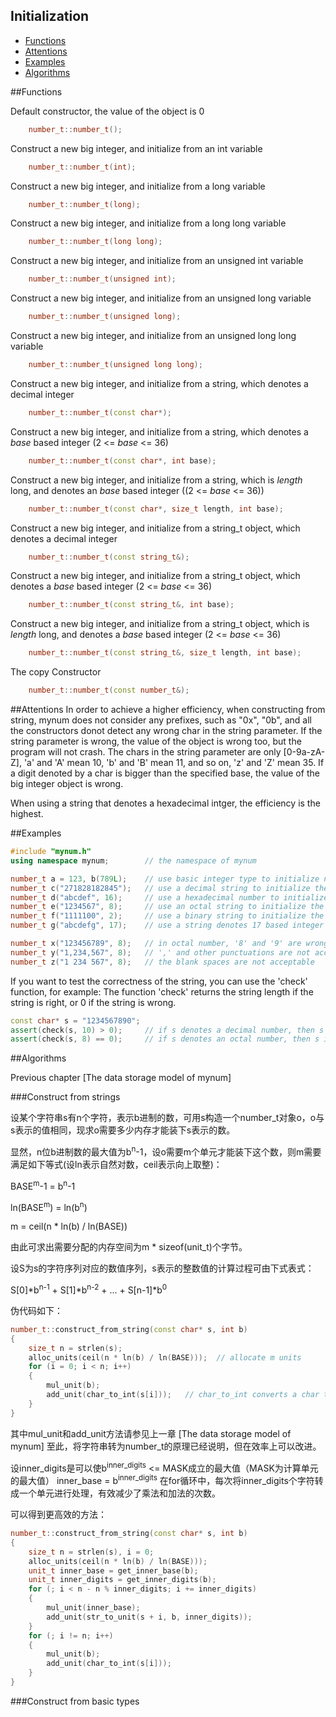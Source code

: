 Initialization
-------------

 * [Functions](#functions)
 * [Attentions](#attentions)
 * [Examples](#examples)
 * [Algorithms](#algorithms)

##Functions

Default constructor, the value of the object is 0
```C++
    number_t::number_t();
```

Construct a new big integer, and initialize from an int variable 
```C++
    number_t::number_t(int);
```

Construct a new big integer, and initialize from a long variable 
```C++
    number_t::number_t(long);
```

Construct a new big integer, and initialize from a long long variable 
```C++
    number_t::number_t(long long);
```

Construct a new big integer, and initialize from an unsigned int variable 
```C++
    number_t::number_t(unsigned int);
```

Construct a new big integer, and initialize from an unsigned long variable 
```C++
    number_t::number_t(unsigned long);
```

Construct a new big integer, and initialize from an unsigned long long variable 
```C++
    number_t::number_t(unsigned long long);
```

Construct a new big integer, and initialize from a string, which denotes a decimal integer
```C++
    number_t::number_t(const char*);
```

Construct a new big integer, and initialize from a string, which denotes a _base_ based integer (2 <= _base_ <= 36)
```C++
    number_t::number_t(const char*, int base);
```

Construct a new big integer, and initialize from a string, which is _length_ long, and denotes an _base_ based integer ((2 <= _base_ <= 36))
```C++
    number_t::number_t(const char*, size_t length, int base);
```

Construct a new big integer, and initialize from a string_t object, which denotes a decimal integer
```C++
    number_t::number_t(const string_t&);
```

Construct a new big integer, and initialize from a string_t object, which denotes a _base_ based integer (2 <= _base_ <= 36)
```C++
    number_t::number_t(const string_t&, int base);
```

Construct a new big integer, and initialize from a string_t object, which is _length_ long, and denotes a _base_ based integer (2 <= _base_ <= 36)
```C++
    number_t::number_t(const string_t&, size_t length, int base);
```

The copy Constructor
```C++
    number_t::number_t(const number_t&);
```

##Attentions
In order to achieve a higher efficiency, when constructing from string, mynum does not consider any prefixes, such as "0x", "0b", and all the constructors donot detect any wrong char in the string parameter.
If the string parameter is wrong, the value of the object is wrong too, but the program will not crash.
The chars in the string parameter are only [0-9a-zA-Z], 'a' and 'A' mean 10, 'b' and 'B' mean 11, and so on, 'z' and 'Z' mean 35.
If a digit denoted by a char is bigger than the specified base, the value of the big integer object is wrong. 

When using a string that denotes a hexadecimal intger, the efficiency is the highest.

##Examples
```C++
#include "mynum.h"
using namespace mynum;        // the namespace of mynum

number_t a = 123, b(789L);    // use basic integer type to initialize number_t objects
number_t c("271828182845");   // use a decimal string to initialize the object
number_t d("abcdef", 16);     // use a hexadecimal number to initialize the object
number_t e("1234567", 8);     // use an octal string to initialize the object
number_t f("1111100", 2);     // use a binary string to initialize the object
number_t g("abcdefg", 17);    // use a string denotes 17 based integer

number_t x("123456789", 8);   // in octal number, '8' and '9' are wrong, so the value of x is wrong
number_t y("1,234,567", 8);   // ',' and other punctuations are not acceptable
number_t z("1 234 567", 8);   // the blank spaces are not acceptable
```

If you want to test the correctness of the string, you can use the 'check' function, for example:
The function 'check' returns the string length if the string is right, or 0 if the string is wrong.
```C++
const char* s = "1234567890";
assert(check(s, 10) > 0);     // if s denotes a decimal number, then s is correct
assert(check(s, 8) == 0);     // if s denotes an octal number, then s is wrong
```

##Algorithms

Previous chapter [The data storage model of mynum]

###Construct from strings

设某个字符串s有n个字符，表示b进制的数，可用s构造一个number_t对象o，o与s表示的值相同，现求o需要多少内存才能装下s表示的数。

显然，n位b进制数的最大值为b<sup>n</sup>-1，设o需要m个单元才能装下这个数，则m需要满足如下等式(设ln表示自然对数，ceil表示向上取整)：

BASE<sup>m</sup>-1 = b<sup>n</sup>-1

ln(BASE<sup>m</sup>) = ln(b<sup>n</sup>)

m = ceil(n * ln(b) / ln(BASE))

由此可求出需要分配的内存空间为m * sizeof(unit_t)个字节。

设S为s的字符序列对应的数值序列，s表示的整数值的计算过程可由下式表式：

S[0]*b<sup>n-1</sup> + S[1]*b<sup>n-2</sup> + ... + S[n-1]*b<sup>0</sup>

伪代码如下：
```C++
number_t::construct_from_string(const char* s, int b)
{
    size_t n = strlen(s);
    alloc_units(ceil(n * ln(b) / ln(BASE)));  // allocate m units
    for (i = 0; i < n; i++)
    {
        mul_unit(b);
        add_unit(char_to_int(s[i]));   // char_to_int converts a char to int
    }
}
```
其中mul_unit和add_unit方法请参见上一章 [The data storage model of mynum]
至此，将字符串转为number_t的原理已经说明，但在效率上可以改进。

设inner_digits是可以使b<sup>inner_digits</sup> <= MASK成立的最大值（MASK为计算单元的最大值）
inner_base = b<sup>inner_digits</sup>
在for循环中，每次将inner_digits个字符转成一个单元进行处理，有效减少了乘法和加法的次数。

可以得到更高效的方法：
```C++
number_t::construct_from_string(const char* s, int b)
{
    size_t n = strlen(s), i = 0;
    alloc_units(ceil(n * ln(b) / ln(BASE)));
    unit_t inner_base = get_inner_base(b);
    unit_t inner_digits = get_inner_digits(b);
    for (; i < n - n % inner_digits; i += inner_digits)
    {
        mul_unit(inner_base);
        add_unit(str_to_unit(s + i, b, inner_digits));
    }
    for (; i != n; i++)
    {
        mul_unit(b);
        add_unit(char_to_int(s[i]));
    }
}
```

###Construct from basic types


